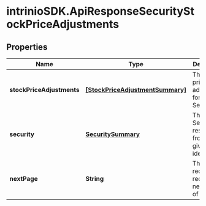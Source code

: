# intrinioSDK.ApiResponseSecurityStockPriceAdjustments

## Properties
Name | Type | Description | Notes
------------ | ------------- | ------------- | -------------
**stockPriceAdjustments** | [**[StockPriceAdjustmentSummary]**](StockPriceAdjustmentSummary.md) | The stock price adjustments for the Security | [optional] 
**security** | [**SecuritySummary**](SecuritySummary.md) | The Security resolved from the given identifier | [optional] 
**nextPage** | **String** | The token required to request the next page of the data | [optional] 



